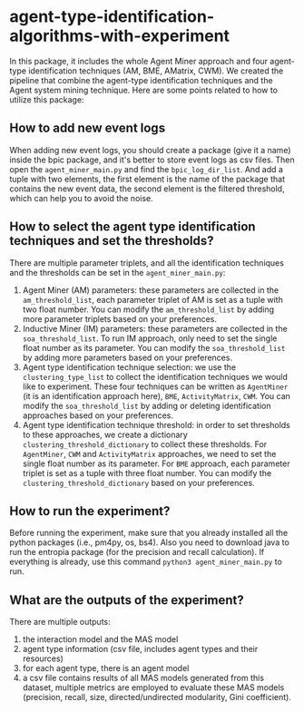 # agent-type-identification-algorithms-with-experiment
In this package, it includes the whole Agent Miner approach and four agent-type identification techniques (AM, BME, AMatrix, CWM). We created the pipeline that combine the agent-type identification techniques and the Agent system mining technique. Here are some points related to how to utilize this package:

## How to add new event logs
When adding new event logs, you should create a package (give it a name) inside the bpic package, and it's better to store event logs as csv files. Then open the `agent_miner_main.py` and find the `bpic_log_dir_list`. And add a tuple with two elements, the first element is the name of the package that contains the new event data, the second element is the filtered threshold, which can help you to avoid the noise.

## How to select the agent type identification techniques and set the thresholds?
There are multiple parameter triplets, and all the identification techniques and the thresholds can be set in the `agent_miner_main.py`:
1. Agent Miner (AM) parameters: these parameters are collected in the `am_threshold_list`, each parameter triplet of AM is set as a tuple with two float number. You can modify the `am_threshold_list` by adding more parameter triplets based on your preferences.
2. Inductive Miner (IM) parameters: these parameters are collected in the `soa_threshold_list`. To run IM approach, only need to set the single float number as its parameter. You can modify the `soa_threshold_list` by adding more parameters based on your preferences.
3. Agent type identification technique selection: we use the `clustering_type_list` to collect the identification techniques we would like to experiment. These four techniques can be written as `AgentMiner` (it is an identification approach here), `BME`, `ActivityMatrix`, `CWM`. You can modify the `soa_threshold_list` by adding or deleting identification approaches based on your preferences.
4. Agent type identification technique threshold: in order to set thresholds to these approaches, we create a dictionary `clustering_threshold_dictionary` to collect these thresholds. For `AgentMiner`, `CWM` and `ActivityMatrix` approaches, we need to set the single float number as its parameter. For `BME` approach, each parameter triplet is set as a tuple with three float number. You can modify the `clustering_threshold_dictionary` based on your preferences.
   

## How to run the experiment?
Before running the experiment, make sure that you already installed all the python packages (i.e., pm4py, os, bs4). Also you need to download java to run the entropia package (for the precision and recall calculation). If everything is already, use this command `python3 agent_miner_main.py` to run.

## What are the outputs of the experiment?
There are multiple outputs:
1. the interaction model and the MAS model
2. agent type information (csv file, includes agent types and their resources)
3. for each agent type, there is an agent model
4. a csv file contains results of all MAS models generated from this dataset, multiple metrics are employed to evaluate these MAS models (precision, recall, size, directed/undirected modularity, Gini coefficient).
